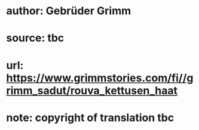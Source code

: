 # author: Gebrüder Grimm
# source: tbc
# url: https://www.grimmstories.com/fi//grimm_sadut/rouva_kettusen_haat
# note: copyright of translation tbc


